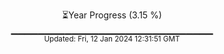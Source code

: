<p align="center">
⏳Year Progress (3.15 %) <br>
▁▁▁▁▁▁▁▁▁▁▁▁▁▁▁▁▁▁▁▁▁▁▁▁▁▁▁▁▁▁ <br>
<sub>Updated: Fri, 12 Jan 2024 12:31:51 GMT</sub>
</p>

